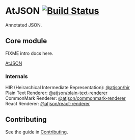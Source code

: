 # AtJSON [![Build Status](https://travis-ci.com/CondeNast-Copilot/atjson.svg?token=EyGr19LqBpbDaJHnY815&branch=latest)](https://travis-ci.com/CondeNast-Copilot/atjson)

Annotated JSON.

## Core module

FIXME intro docs here.

[AtJSON](packages/core)

### Internals

HIR (Heirarchical Intermediate Representation): [@atjson/hir](packages/hir)  
Plain Text Renderer: [@atjson/plain-text-renderer](packages/plain-text-renderer)  
CommonMark Renderer: [@atjson/commonmark-renderer](packages/commonmark-renderer)  
React Renderer: [@atjson/react-renderer](packages/react-renderer)  

## Contributing

See the guide in [Contributing](CONTRIBUTING.md).
